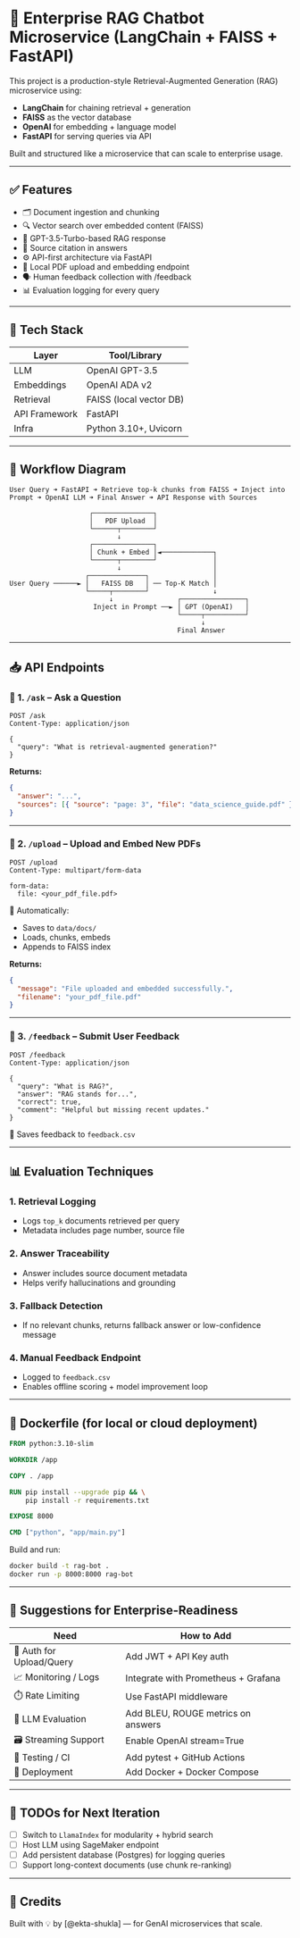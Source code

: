 # 🧠 Enterprise RAG Chatbot Microservice (LangChain + FAISS + FastAPI)

This project is a production-style Retrieval-Augmented Generation (RAG) microservice using:
- **LangChain** for chaining retrieval + generation
- **FAISS** as the vector database
- **OpenAI** for embedding + language model
- **FastAPI** for serving queries via API

Built and structured like a microservice that can scale to enterprise usage.

---

## ✅ Features

- 🗂️ Document ingestion and chunking
- 🔍 Vector search over embedded content (FAISS)
- 🤖 GPT-3.5-Turbo-based RAG response
- 🧾 Source citation in answers
- ⚙️ API-first architecture via FastAPI
- 📁 Local PDF upload and embedding endpoint
- 🗣️ Human feedback collection with /feedback
- 📊 Evaluation logging for every query

---

## 📌 Tech Stack

| Layer         | Tool/Library         |
|---------------|----------------------|
| LLM           | OpenAI GPT-3.5       |
| Embeddings    | OpenAI ADA v2        |
| Retrieval     | FAISS (local vector DB) |
| API Framework | FastAPI              |
| Infra         | Python 3.10+, Uvicorn |

---

## 🔁 Workflow Diagram

```text
User Query ➜ FastAPI ➜ Retrieve top-k chunks from FAISS ➜ Inject into Prompt ➜ OpenAI LLM ➜ Final Answer ➜ API Response with Sources

                    ┌───────────────┐
                    │   PDF Upload  │
                    └──────┬────────┘
                           ↓
                    ┌───────────────┐
                    │ Chunk + Embed │◄─────────────┐
                    └──────┬────────┘              │
                           ↓                       │
                   ┌──────────────┐                │
User Query ──────► │   FAISS DB   │ ── Top-K Match │
                   └─────┬────────┘                ↓
                         ↓                ┌────────────────┐
                     Inject in Prompt ──► │ GPT (OpenAI)   │
                                          └─────┬──────────┘
                                                ↓
                                          Final Answer
```

---

## 📥 API Endpoints

### 🔹 1. `/ask` – Ask a Question
```http
POST /ask
Content-Type: application/json

{
  "query": "What is retrieval-augmented generation?"
}
```
**Returns:**
```json
{
  "answer": "...",
  "sources": [{ "source": "page: 3", "file": "data_science_guide.pdf" }]
}
```

---

### 🔹 2. `/upload` – Upload and Embed New PDFs
```http
POST /upload
Content-Type: multipart/form-data

form-data:
  file: <your_pdf_file.pdf>
```
📍 Automatically:
- Saves to `data/docs/`
- Loads, chunks, embeds
- Appends to FAISS index

**Returns:**
```json
{
  "message": "File uploaded and embedded successfully.",
  "filename": "your_pdf_file.pdf"
}
```

---

### 🔹 3. `/feedback` – Submit User Feedback
```http
POST /feedback
Content-Type: application/json

{
  "query": "What is RAG?",
  "answer": "RAG stands for...",
  "correct": true,
  "comment": "Helpful but missing recent updates."
}
```
📁 Saves feedback to `feedback.csv`

---

## 📊 Evaluation Techniques

### 1. **Retrieval Logging**
- Logs `top_k` documents retrieved per query
- Metadata includes page number, source file

### 2. **Answer Traceability**
- Answer includes source document metadata
- Helps verify hallucinations and grounding

### 3. **Fallback Detection**
- If no relevant chunks, returns fallback answer or low-confidence message

### 4. **Manual Feedback Endpoint**
- Logged to `feedback.csv`
- Enables offline scoring + model improvement loop

---

## 🐳 Dockerfile (for local or cloud deployment)
```dockerfile
FROM python:3.10-slim

WORKDIR /app

COPY . /app

RUN pip install --upgrade pip && \
    pip install -r requirements.txt

EXPOSE 8000

CMD ["python", "app/main.py"]
```

Build and run:
```bash
docker build -t rag-bot .
docker run -p 8000:8000 rag-bot
```

---

## 🧠 Suggestions for Enterprise-Readiness

| Need                          | How to Add                         |
|-------------------------------|------------------------------------|
| 🔐 Auth for Upload/Query      | Add JWT + API Key auth             |
| 📈 Monitoring / Logs          | Integrate with Prometheus + Grafana|
| ⏱️ Rate Limiting              | Use FastAPI middleware             |
| 🧠 LLM Evaluation             | Add BLEU, ROUGE metrics on answers |
| 🗃️ Streaming Support          | Enable OpenAI stream=True          |
| 🧪 Testing / CI               | Add pytest + GitHub Actions        |
| 🐳 Deployment                 | Add Docker + Docker Compose        |

---

## 🔧 TODOs for Next Iteration
- [ ] Switch to `LlamaIndex` for modularity + hybrid search
- [ ] Host LLM using SageMaker endpoint
- [ ] Add persistent database (Postgres) for logging queries
- [ ] Support long-context documents (use chunk re-ranking)

---

## 🙌 Credits
Built with 💡 by [@ekta-shukla] — for GenAI microservices that scale.
